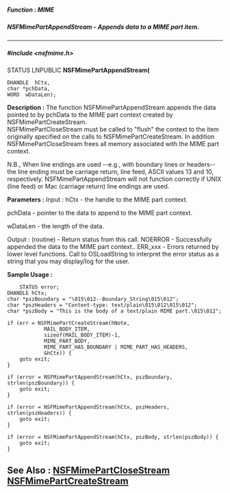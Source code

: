 ##### Function : MIME
##### NSFMimePartAppendStream - Appends data to a MIME part item.
---
##### #include <nsfmime.h>
STATUS LNPUBLIC **NSFMimePartAppendStream(**

	DHANDLE  hCtx,
	char *pchData,
	WORD  wDataLen);
**Description :**
The function NSFMimePartAppendStream appends the data pointed to by pchData to 
the MIME part context created by NSFMimePartCreateStream.  
NSFMimePartCloseStream must be called to "flush" the context to the item 
originally specified on the calls to NSFMimePartCreateStream.  In addition 
NSFMimePartCloseStream frees all memory associated with the MIME part context.

N.B., When line endings are used --e.g., with boundary lines or headers-- the 
line ending must be carriage return, line feed, ASCII values 13 and 10, 
respectively.  NSFMimePartAppendStream will not function correctly if UNIX 
(line feed) or Mac (carriage return) line endings are used.

**Parameters :**
Input :
hCtx  -  the handle to the MIME part context.

pchData  -  pointer to the data to append to the MIME part context.

wDataLen  -  the length of the data.

Output :
(routine)  -  Return status from this call.
	NOERROR - Successfully appended the data to the MIME part context..
	ERR_xxx - Errors returned by lower level functions.  Call to OSLoadString to interpret the error status as a string that you may display/log for the user.



**Sample Usage :**
```
    STATUS error;
DHANDLE hCtx;
char *pszBoundary = "\015\012--Boundary_String\015\012";
char *pszHeaders = "Content-type: text/plain\015\012\015\012";
char *pszBody = "This is the body of a text/plain MIME part.\015\012";

if (err = NSFMimePartCreateStream(hNote,
	        MAIL_BODY_ITEM,
	        sizeof(MAIL_BODY_ITEM)-1,
	        MIME_PART_BODY,
	        MIME_PART_HAS_BOUNDARY | MIME_PART_HAS_HEADERS,
	        &hCtx)) {
	goto exit;
}

if (error = NSFMimePartAppendStream(hCtx, pszBoundary, strlen(pszBoundary)) {
	goto exit;
}

if (error = NSFMimePartAppendStream(hCtx, pszHeaders, strlen(pszHeaders)) {
	goto exit;
}

if (error = NSFMimePartAppendStream(hCtx, pszBody, strlen(pszBody)) {
	goto exit;
}

```
**See Also :**
[NSFMimePartCloseStream](D:/md_files/NSFMimePartCloseStream.md)
[NSFMimePartCreateStream](D:/md_files/NSFMimePartCreateStream.md)
---
